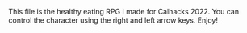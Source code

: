 This file is the healthy eating RPG I made for Calhacks 2022. You can control the character using the right and left arrow keys. Enjoy!
